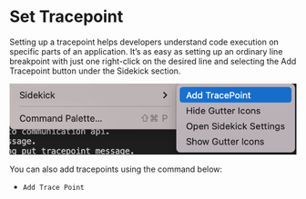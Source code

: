 # Set Tracepoint

Setting up a tracepoint helps developers understand code execution on specific parts of an application. It’s as easy as setting up an ordinary line breakpoint with just one right-click on the desired line and selecting the Add Tracepoint button under the Sidekick section.

![Note that the Sidekick tracepoint option is only available if you are already connected and have clicked on a line containing a valid expression inside a method.](<../../../.gitbook/assets/Screen Shot 2022-05-26 at 14.43.25.png>)

You can also add tracepoints using the command below:

* `Add Trace Point`
